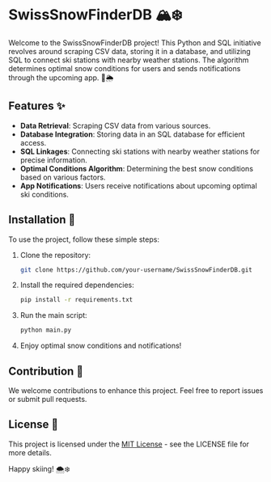 # SwissSnowFinderDB 🏔️❄️

Welcome to the SwissSnowFinderDB project! This Python and SQL initiative revolves around scraping CSV data, storing it in a database, and utilizing SQL to connect ski stations with nearby weather stations. The algorithm determines optimal snow conditions for users and sends notifications through the upcoming app. 🎿🌦️

## Features ✨

- **Data Retrieval**: Scraping CSV data from various sources.
- **Database Integration**: Storing data in an SQL database for efficient access.
- **SQL Linkages**: Connecting ski stations with nearby weather stations for precise information.
- **Optimal Conditions Algorithm**: Determining the best snow conditions based on various factors.
- **App Notifications**: Users receive notifications about upcoming optimal ski conditions.

## Installation 🚀

To use the project, follow these simple steps:

1. Clone the repository:

   ```bash
   git clone https://github.com/your-username/SwissSnowFinderDB.git
   ```

2. Install the required dependencies:

   ```bash
   pip install -r requirements.txt
   ```

3. Run the main script:

   ```bash
   python main.py
   ```

4. Enjoy optimal snow conditions and notifications!

## Contribution 👋

We welcome contributions to enhance this project. Feel free to report issues or submit pull requests.

## License 📝

This project is licensed under the [MIT License](LICENSE) - see the LICENSE file for more details.

Happy skiing! 🌨️❄️
